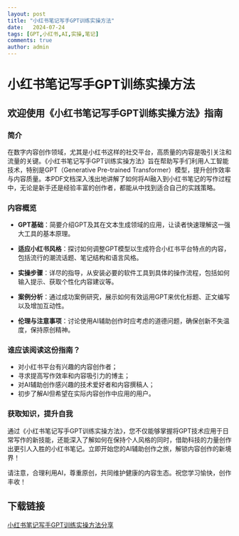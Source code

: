 ```yaml
---
layout: post
title: "小红书笔记写手GPT训练实操方法"
date:   2024-07-24
tags: [GPT,小红书,AI,实操,笔记]
comments: true
author: admin
---
```

# 小红书笔记写手GPT训练实操方法

## 欢迎使用《小红书笔记写手GPT训练实操方法》指南

### 简介

在数字内容创作领域，尤其是小红书这样的社交平台，高质量的内容是吸引关注和流量的关键。《小红书笔记写手GPT训练实操方法》旨在帮助写手们利用人工智能技术，特别是GPT（Generative Pre-trained Transformer）模型，提升创作效率与内容质量。本PDF文档深入浅出地讲解了如何将AI融入到小红书笔记的写作过程中，无论是新手还是经验丰富的创作者，都能从中找到适合自己的实践策略。

### 内容概览

- **GPT基础**：简要介绍GPT及其在文本生成领域的应用，让读者快速理解这一强大工具的基本原理。
  
- **适应小红书风格**：探讨如何调整GPT模型以生成符合小红书平台特点的内容，包括流行的潮流话题、笔记结构和语言风格。
  
- **实操步骤**：详尽的指导，从安装必要的软件工具到具体的操作流程，包括如何输入提示、获取个性化内容建议等。
  
- **案例分析**：通过成功案例研究，展示如何有效运用GPT来优化标题、正文编写以及增加互动性。
  
- **伦理与注意事项**：讨论使用AI辅助创作时应考虑的道德问题，确保创新不失温度，保持原创精神。

### 谁应该阅读这份指南？

- 对小红书平台有兴趣的内容创作者；
- 寻求提高写作效率和内容吸引力的博主；
- 对AI辅助创作感兴趣的技术爱好者和内容撰稿人；
- 初步了解AI但希望在实际内容创作中应用的用户。

### 获取知识，提升自我

通过《小红书笔记写手GPT训练实操方法》，您不仅能够掌握将GPT技术应用于日常写作的新技能，还能深入了解如何在保持个人风格的同时，借助科技的力量创作出更引人入胜的小红书笔记。立即开始您的AI辅助创作之旅，解锁内容创作的新境界！

请注意，合理利用AI，尊重原创，共同维护健康的内容生态。祝您学习愉快，创作丰收！

## 下载链接

[小红书笔记写手GPT训练实操方法分享](https://pan.quark.cn/s/4fc7d8d225a7)